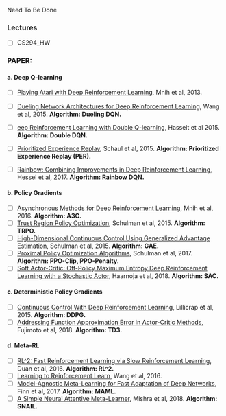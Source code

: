 Need To Be Done

### Lectures

- [ ] CS294_HW

### PAPER:

#### a. Deep Q-learning

- [ ] [Playing Atari with Deep Reinforcement Learning](https://www.cs.toronto.edu/~vmnih/docs/dqn.pdf), Mnih et al, 2013. 

- [ ] [Dueling Network Architectures for Deep Reinforcement Learning](https://arxiv.org/abs/1511.06581), Wang et al, 2015. **Algorithm: Dueling DQN.**
- [ ] [eep Reinforcement Learning with Double Q-learning](https://arxiv.org/abs/1509.06461), Hasselt et al 2015. **Algorithm: Double DQN.**
- [ ] [Prioritized Experience Replay](https://arxiv.org/abs/1511.05952), Schaul et al, 2015. **Algorithm: Prioritized Experience Replay (PER).**
- [ ] [Rainbow: Combining Improvements in Deep Reinforcement Learning](https://arxiv.org/abs/1710.02298), Hessel et al, 2017. **Algorithm: Rainbow DQN.**

#### b. Policy Gradients

- [ ] [Asynchronous Methods for Deep Reinforcement Learning](https://arxiv.org/abs/1602.01783), Mnih et al, 2016. **Algorithm: A3C.**
- [ ] [Trust Region Policy Optimization](https://arxiv.org/abs/1502.05477), Schulman et al, 2015. **Algorithm: TRPO.**
- [ ] [High-Dimensional Continuous Control Using Generalized Advantage Estimation](https://arxiv.org/abs/1506.02438), Schulman et al, 2015. **Algorithm: GAE.**
- [ ] [Proximal Policy Optimization Algorithms](https://arxiv.org/abs/1707.06347), Schulman et al, 2017. **Algorithm: PPO-Clip, PPO-Penalty.**
- [ ] [Soft Actor-Critic: Off-Policy Maximum Entropy Deep Reinforcement Learning with a Stochastic Actor](https://arxiv.org/abs/1801.01290), Haarnoja et al, 2018. **Algorithm: SAC.**

#### c. Deterministic Policy Gradients

- [ ] [Continuous Control With Deep Reinforcement Learning](https://arxiv.org/abs/1509.02971), Lillicrap et al, 2015. **Algorithm: DDPG.**
- [ ] [Addressing Function Approximation Error in Actor-Critic Methods](https://arxiv.org/abs/1802.09477), Fujimoto et al, 2018. **Algorithm: TD3.**

#### d. Meta-RL

- [ ] [RL^2: Fast Reinforcement Learning via Slow Reinforcement Learning](https://arxiv.org/abs/1611.02779), Duan et al, 2016. **Algorithm: RL^2.**
- [ ] [Learning to Reinforcement Learn](https://arxiv.org/abs/1611.05763), Wang et al, 2016.
- [ ] [Model-Agnostic Meta-Learning for Fast Adaptation of Deep Networks](https://arxiv.org/abs/1703.03400), Finn et al, 2017. **Algorithm: MAML.**
- [ ] [A Simple Neural Attentive Meta-Learner](https://openreview.net/forum?id=B1DmUzWAW&noteId=B1DmUzWAW), Mishra et al, 2018. **Algorithm: SNAIL.**